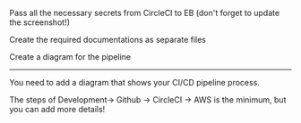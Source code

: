 Pass all the necessary secrets from CircleCI to EB (don't forget to update the screenshot!)

Create the required documentations as separate files

Create a diagram for the pipeline

----------


You need to add a diagram that shows your CI/CD pipeline process.

The steps of Development-> Github -> CircleCI -> AWS is the minimum, but you can add more details!